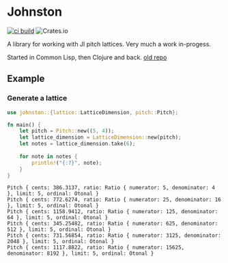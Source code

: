 Johnston
========

[![ci build](https://github.com/jcpst/johnston/actions/workflows/rust.yml/badge.svg)](https://github.com/jcpst/johnston/actions/workflows/rust.yml)
![Crates.io](https://img.shields.io/crates/v/johnston)

A library for working with JI pitch lattices. Very much a work in-progess.

Started in Common Lisp, then Clojure and back.  [old repo](https://github.com/jcpst/pitch-lattice)

Example
-------

### Generate a lattice

```rust
use johnston::{lattice::LatticeDimension, pitch::Pitch};

fn main() {
    let pitch = Pitch::new((5, 4));
    let lattice_dimension = LatticeDimension::new(pitch);
    let notes = lattice_dimension.take(6);
	
    for note in notes {
        println!("{:?}", note);
    }
}
```

```shell
Pitch { cents: 386.3137, ratio: Ratio { numerator: 5, denominator: 4 }, limit: 5, ordinal: Otonal }
Pitch { cents: 772.6274, ratio: Ratio { numerator: 25, denominator: 16 }, limit: 5, ordinal: Otonal }
Pitch { cents: 1158.9412, ratio: Ratio { numerator: 125, denominator: 64 }, limit: 5, ordinal: Otonal }
Pitch { cents: 345.25482, ratio: Ratio { numerator: 625, denominator: 512 }, limit: 5, ordinal: Otonal }
Pitch { cents: 731.56854, ratio: Ratio { numerator: 3125, denominator: 2048 }, limit: 5, ordinal: Otonal }
Pitch { cents: 1117.8822, ratio: Ratio { numerator: 15625, denominator: 8192 }, limit: 5, ordinal: Otonal }
```
